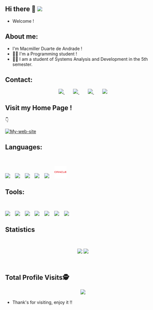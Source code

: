 ## Hi there 👋 <img src=https://github.com/TheDudeThatCode/TheDudeThatCode/blob/master/Assets/Earth.gif width="30">

- Welcome ! 

## About me:

- I'm Macmiller Duarte de Andrade !
- :man_technologist: I'm a Programming student !
- :man_student: I am a student of Systems Analysis and Development in the 5th semester.

## Contact:

<p align="center">
 
  <a href="https://github.com/macmiller87">
       <img  src="https://img.shields.io/badge/github-%23100000.svg?&style=for-the-badge&logo=github&logoColor=white&link=https://github.com/macmiller87">
  </a>
  &nbsp;&nbsp;&nbsp;&nbsp;&nbsp;&nbsp;
 
  <a href="https://www.linkedin.com/in/macmillerduarte/">
       <img  src="https://img.shields.io/badge/-LinkedIn-blue?style=for-the-badge&logo=Linkedin&logoColor=white&link=https://www.linkedin.com/in/macmillerduarte/">
  </a>
  &nbsp;&nbsp;&nbsp;&nbsp;&nbsp;&nbsp;
 
   <a href="https://discord.gg/ATn5VmRr">
       <img  src="https://img.shields.io/badge/Discord-7289DA?style=for-the-badge&logo=discord&logoColor=white&link=https://discord.gg/ATn5VmRr">
  </a>
 &nbsp;&nbsp;&nbsp;&nbsp;&nbsp;&nbsp;
  
  <a href="mailto:macamagolf@gmail.com">
       <img  src="https://img.shields.io/badge/Gmail-D14836?style=for-the-badge&logo=gmail&logoColor=white&link=https:mailto:macamagolf@gmail.com">
  </a>
 
</p>

## Visit my Home Page !

:point_down:
<p align="center">
 
 [![My-web-site](https://img.shields.io/website-up-down-green-red/http/monip.org.svg)](https://macmiller87.github.io/My-site-presentation.github.io/)
 
</p>
 
## Languages:
&nbsp;&nbsp;

<code><img widht="30" height="40" src="https://icongr.am/devicon/javascript-original.svg?size=128&color=currentColor"></code>
&nbsp;&nbsp;
<code><img widht="30" height="40" src="https://icongr.am/devicon/nodejs-original.svg?size=128&color=currentColor"></code>
&nbsp;&nbsp;
<code><img widht="30" height="40" src="https://icongr.am/devicon/typescript-original.svg?size=128&color=currentColor"></code>
&nbsp;&nbsp;
<code><img widht="30" height="40" src="https://icongr.am/devicon/csharp-original.svg?size=128&color=currentColor"></code>
&nbsp;&nbsp;
<code><img widht="30" height="40" src="https://icongr.am/devicon/html5-original-wordmark.svg?size=128&color=currentColor"></code>
&nbsp;&nbsp;
<code><img widht="30" height="40" src="https://raw.githubusercontent.com/devicons/devicon/2ae2a900d2f041da66e950e4d48052658d850630/icons/oracle/oracle-original.svg"></code>
&nbsp;&nbsp;
## Tools:
&nbsp;&nbsp;

<code><img widht="30" height="40" src="https://icongr.am/devicon/git-original.svg?size=128&color=currentColor"></code>
&nbsp;&nbsp;
<code><img widht="30" height="40" src="https://icongr.am/devicon/github-original-wordmark.svg?size=128&color=currentColor"></code>
&nbsp;&nbsp;
<code><img widht="30" height="40" src="https://icongr.am/devicon/heroku-original-wordmark.svg?size=128&color=currentColor"></code>
&nbsp;&nbsp;
<code><img widht="30" height="40" src="https://img.shields.io/badge/Insomnia-black?style=for-the-badge&logo=insomnia&logoColor=5849BE"></code>
&nbsp;&nbsp;
<code><img widht="30" height="40" src="https://icongr.am/devicon/docker-original-wordmark.svg?size=128&color=currentColor"></code>
&nbsp;&nbsp;
<code><img widht="30" height="40" src="https://icongr.am/devicon/yarn-original-wordmark.svg?size=128&color=currentColor"></code>
&nbsp;&nbsp;
<code><img widht="30" height="40" src="https://icongr.am/devicon/npm-original-wordmark.svg?size=128&color=currentColor"></code>
&nbsp;&nbsp;
## Statistics

&nbsp;&nbsp;

<p align="center"> 
<img height="166" src="https://github-readme-stats.vercel.app/api?username=macmiller87&show_icons=true&theme=dark&include_all_commits=true&count_private=true"/>
<img height="166" src="https://github-readme-stats.vercel.app/api/top-langs/?username=macmiller87&layout=compact&langs_count=7&theme=dark"/>
</p>

&nbsp;&nbsp;

## Total Profile Visits:detective:
 
 <p align="center"> 
   <img alingn="center" src="https://profile-counter.glitch.me/macmiller87/count.svg" />
 </p>

- Thank's for visiting, enjoy it !!

<!--
**macmiller87/Macmiller87** is a ✨ _special_ ✨ repository because its `README.md` (this file) appears on your GitHub profile.
-->
